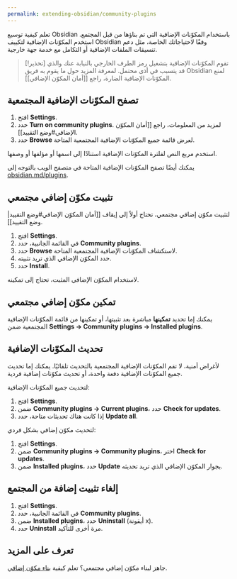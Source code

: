 ```yaml
---
permalink: extending-obsidian/community-plugins
---
```


تعلم كيفية توسيع Obsidian باستخدام المكوّنات الإضافية التي تم بناؤها من قبل المجتمع. استخدم المكوّنات الإضافية لتكييف Obsidian وفقًا لاحتياجاتك الخاصة، مثل دعم تنسيقات الملفات الإضافية أو التكامل مع خدمة جهة خارجية.

> [!تحذير]
> تقوم المكوّنات الإضافية بتشغيل رمز الطرف الخارجي بالنيابة عنك والذي قد يتسبب في أذى محتمل. لمعرفة المزيد حول ما يقوم به فريق Obsidian لمنع المكوّنات الإضافية الضارة، راجع [[أمان المكوّن الإضافي]].

## تصفح المكوّنات الإضافية المجتمعية

1. افتح **Settings**.
2. حدد **Turn on community plugins**. لمزيد من المعلومات، راجع [[أمان المكوّن الإضافي#وضع التقييد]].
3. حدد **Browse** لعرض قائمة جميع المكوّنات الإضافية المجتمعية المتاحة.

استخدم مربع النص لفلترة المكوّنات الإضافية استنادًا إلى اسمها أو مؤلفها أو وصفها.

يمكنك أيضًا تصفح المكوّنات الإضافية المتاحة في متصفح الويب بالتوجه إلى [obsidian.md/plugins](https://obsidian.md/plugins).

## تثبيت مكوّن إضافي مجتمعي

لتثبيت مكوّن إضافي مجتمعي، تحتاج أولاً إلى إيقاف [[أمان المكوّن الإضافي#وضع التقييد|وضع التقييد]].

1. افتح **Settings**.
2. في القائمة الجانبية، حدد **Community plugins**.
3. حدد **Browse** لاستكشاف المكوّنات الإضافية المجتمعية المتاحة.
4. حدد المكوّن الإضافي الذي تريد تثبيته.
5. حدد **Install**.

لاستخدام المكوّن الإضافي المثبت، تحتاج إلى تمكينه.

## تمكين مكوّن إضافي مجتمعي

يمكنك إما تحديد **تمكينها** مباشرة بعد تثبيتها، أو تمكينها من قائمة المكوّنات الإضافية المجتمعية ضمن **Settings → Community plugins → Installed plugins**.

## تحديث المكوّنات الإضافية

لأغراض أمنية، لا تقم المكوّنات الإضافية المجتمعية بالتحديث تلقائيًا. يمكنك إما تحديث جميع المكوّنات الإضافية دفعة واحدة، أو تحديث مكوّنات إضافية فردية.

لتحديث جميع المكوّنات الإضافية:

1. افتح **Settings**.
2. ضمن **Community plugins → Current plugins**، حدد **Check for updates**.
3. إذا كانت هناك تحديثات متاحة، حدد **Update all**.

لتحديث مكوّن إضافي بشكل فردي:

1. افتح **Settings**.
2. ضمن **Community plugins → Community plugins**، اختر **Check for updates**.
3. ضمن **Installed plugins**، حدد **Update** بجوار المكوّن الإضافي الذي تريد تحديثه.

## إلغاء تثبيت إضافة من المجتمع

1. افتح **Settings**.
2. في القائمة الجانبية، حدد **Community plugins**.
3. ضمن **Installed plugins**، حدد **Uninstall** (أيقونة x).
4. حدد **Uninstall** مرة أخرى للتأكيد.

## تعرف على المزيد

جاهز لبناء مكوّن إضافي مجتمعي؟ تعلم كيفية [بناء مكوّن إضافي](https://docs.obsidian.md/Plugins/Getting+started/Build+a+plugin).
